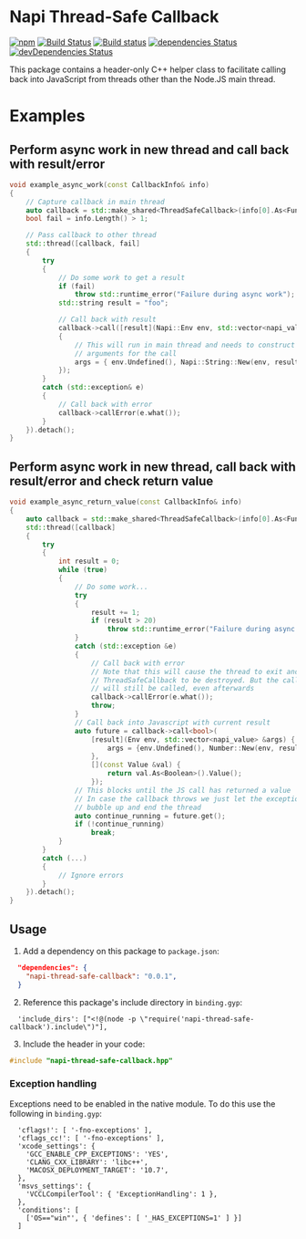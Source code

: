 # Napi Thread-Safe Callback

[![npm](https://img.shields.io/npm/v/napi-thread-safe-callback.svg)](https://www.npmjs.com/package/napi-thread-safe-callback)
[![Build Status](https://travis-ci.org/mika-fischer/napi-thread-safe-callback.svg?branch=master)](https://travis-ci.org/mika-fischer/napi-thread-safe-callback)
[![Build status](https://ci.appveyor.com/api/projects/status/475okhfy85tkeah7?svg=true)](https://ci.appveyor.com/project/mika-fischer/napi-thread-safe-callback)
[![dependencies Status](https://david-dm.org/mika-fischer/napi-thread-safe-callback/status.svg?style=flat)](https://david-dm.org/mika-fischer/napi-thread-safe-callback)
[![devDependencies Status](https://david-dm.org/mika-fischer/napi-thread-safe-callback/dev-status.svg?style=flat)](https://david-dm.org/mika-fischer/napi-thread-safe-callback?type=dev)

This package contains a header-only C++ helper class to facilitate
calling back into JavaScript from threads other than the Node.JS main thread.

# Examples

## Perform async work in new thread and call back with result/error
```C++
void example_async_work(const CallbackInfo& info)
{
    // Capture callback in main thread
    auto callback = std::make_shared<ThreadSafeCallback>(info[0].As<Function>());
    bool fail = info.Length() > 1;

    // Pass callback to other thread
    std::thread([callback, fail]
    {
        try
        {
            // Do some work to get a result
            if (fail)
                throw std::runtime_error("Failure during async work");
            std::string result = "foo";

            // Call back with result
            callback->call([result](Napi::Env env, std::vector<napi_value>& args)
            {
                // This will run in main thread and needs to construct the
                // arguments for the call
                args = { env.Undefined(), Napi::String::New(env, result) };
            });
        }
        catch (std::exception& e)
        {
            // Call back with error
            callback->callError(e.what());
        }
    }).detach();
}
```

## Perform async work in new thread, call back with result/error and check return value
```C++
void example_async_return_value(const CallbackInfo& info)
{
    auto callback = std::make_shared<ThreadSafeCallback>(info[0].As<Function>());
    std::thread([callback]
    {
        try
        {
            int result = 0;
            while (true)
            {
                // Do some work...
                try
                {
                    result += 1;
                    if (result > 20)
                        throw std::runtime_error("Failure during async work");
                }
                catch (std::exception &e)
                {
                    // Call back with error
                    // Note that this will cause the thread to exit and the
                    // ThreadSafeCallback to be destroyed. But the callback
                    // will still be called, even afterwards
                    callback->callError(e.what());
                    throw;
                }
                // Call back into Javascript with current result
                auto future = callback->call<bool>(
                    [result](Env env, std::vector<napi_value> &args) {
                        args = {env.Undefined(), Number::New(env, result)};
                    },
                    [](const Value &val) {
                        return val.As<Boolean>().Value();
                    });
                // This blocks until the JS call has returned a value
                // In case the callback throws we just let the exception
                // bubble up and end the thread
                auto continue_running = future.get();
                if (!continue_running)
                    break;
            }
        }
        catch (...) 
        {
            // Ignore errors
        }
    }).detach();
}
```

## Usage

  1. Add a dependency on this package to `package.json`:
```json
  "dependencies": {
    "napi-thread-safe-callback": "0.0.1",
  }
```

  2. Reference this package's include directory in `binding.gyp`:
```gyp
  'include_dirs': ["<!@(node -p \"require('napi-thread-safe-callback').include\")"],
```
  3. Include the header in your code:
```C++
#include "napi-thread-safe-callback.hpp"
```

### Exception handling

Exceptions need to be enabled in the native module. To do this use the following
in `binding.gyp`:
```gyp
  'cflags!': [ '-fno-exceptions' ],
  'cflags_cc!': [ '-fno-exceptions' ],
  'xcode_settings': {
    'GCC_ENABLE_CPP_EXCEPTIONS': 'YES',
    'CLANG_CXX_LIBRARY': 'libc++',
    'MACOSX_DEPLOYMENT_TARGET': '10.7',
  },
  'msvs_settings': {
    'VCCLCompilerTool': { 'ExceptionHandling': 1 },
  },
  'conditions': [
    ['OS=="win"', { 'defines': [ '_HAS_EXCEPTIONS=1' ] }]
  ]
```
